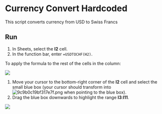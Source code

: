 # Currency Convert Hardcoded

This script converts currency from USD to Swiss Francs

## Run

1.  In Sheets, select the **I2** cell.
2.  In the function bar, enter `=USDTOCHF(H2)`.

To apply the formula to the rest of the cells in the column:

![](https://developers.google.com/codelabs/apps-script-fundamentals-1/img/fc1421cb1c456e52.gif)

1.  Move your cursor to the bottom-right corner of the **I2** cell and select the small blue box (your cursor should transform into ![9c9b0c19bf317e7f.png](https://developers.google.com/codelabs/apps-script-fundamentals-1/img/9c9b0c19bf317e7f.png) when pointing to the blue box).
2.  Drag the blue box downwards to highlight the range **I3**:**I11**.

![](https://developers.google.com/codelabs/apps-script-fundamentals-1/img/3cf46560d6cea0de.gif)